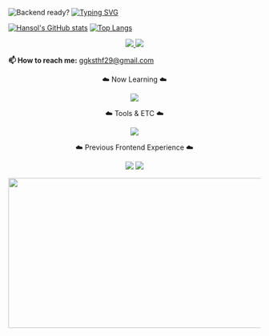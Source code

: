 ![Backend ready?](https://capsule-render.vercel.app/api?type=waving&height=270&section=header&text=Hello&fontSize=60&animation=twinkling&backgroundColor=000000&color=8EA3E3&fontColor=8EA3E3&v=2)
[![Typing SVG](https://readme-typing-svg.demolab.com?font=Fira+Code&weight=700&duration=3000&pause=1073&color=8EA3E3&background=FFFFFF00&width=435&lines=Backend+Focused+Developer.;Ready%3F%F0%9F%94%A5)](https://git.io/typing-svg)

[![Hansol's GitHub stats](https://github-readme-stats.vercel.app/api?username=hansolChoi29&show_icons=true&bg_color=000000&title_color=8ea3e3&text_color=8ea3e3&icon_color=8ea3e3&border_radius=10)](https://github.com/anuraghazra/github-readme-stats)
[![Top Langs](https://github-readme-stats.vercel.app/api/top-langs/?username=hansolChoi29&layout=compact&bg_color=000000&title_color=8ea3e3&text_color=8ea3e3&border_radius=10)](https://github.com/anuraghazra/github-readme-stats)

<p align="center">
  <a href="https://instagram.com/_hxnxol_" target="_blank">
    <img src="https://skillicons.dev/icons?i=instagram" />
  </a>
  <a href="https://discord.gg/KWB6scSq" target="_blank">
    <img src="https://skillicons.dev/icons?i=discord" />
  </a>
</p>

<p><strong>📫 How to reach me:</strong> <a href="mailto:ggksthf29@gmail.com">ggksthf29@gmail.com</a></p>
<p>


<p align="center">☁️ Now Learning ☁️</p>
<p align="center">
  <img src="https://skillicons.dev/icons?i=java,spring" />
</p>


<p align="center">☁️ Tools & ETC ☁️</p>
<p align="center">
    <img src="https://skillicons.dev/icons?i=git,github,vscode,idea" />
</p>

<p align="center">☁️ Previous Frontend Experience ☁️</p>
<p align="center">
  <img src="https://skillicons.dev/icons?i=html,js,ts,react,nextjs" />
  <img src="https://skillicons.dev/icons?i=css,tailwind" />
</p>



<p align="center">
<a href="https://www.gitanimals.org/en_US?utm_medium=image&utm_source=hansolChoi29&utm_content=farm">
<img
  src="https://render.gitanimals.org/farms/hansolChoi29"
  width="600"
  height="300"
/>
</a>
</p>



